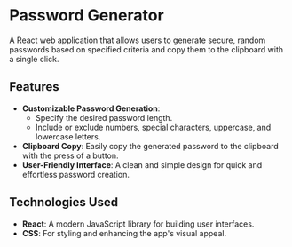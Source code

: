 # Password Generator  

A React web application that allows users to generate secure, random passwords based on specified criteria and copy them to the clipboard with a single click.  

## Features  
- **Customizable Password Generation**:  
  - Specify the desired password length.  
  - Include or exclude numbers, special characters, uppercase, and lowercase letters.  
- **Clipboard Copy**: Easily copy the generated password to the clipboard with the press of a button.  
- **User-Friendly Interface**: A clean and simple design for quick and effortless password creation.  

## Technologies Used  
- **React**: A modern JavaScript library for building user interfaces.  
- **CSS**: For styling and enhancing the app's visual appeal. 